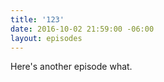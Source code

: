 ```yaml
---
title: '123'
date: 2016-10-02 21:59:00 -06:00
layout: episodes
---
```


Here's another episode what.

